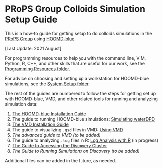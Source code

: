 # PRoPS Group Colloids Simulation Setup Guide

This is a how-to guide for getting setup to do colloids simulations in the [PRoPS Group] using [HOOMD-blue]

[PRoPS Group]: https://web.inortheastern.edu/complexfluids/
[HOOMD-blue]: http://glotzerlab.engin.umich.edu/hoomd-blue/

[Last Update: 2021 August]

For programming resources to help you with the command line, VIM, Python, R, C++, and other skills that are useful for our work, see the [Programming Resources folder](/Programming-Resources).

For advice on choosing and setting up a workstation for HOOMD-blue simulations, see the [System Setup folder](/System-Setup)

The rest of the guides are numbered to follow the steps for getting set up with HOOMD-blue, VMD, and other related tools for running and analyzing simulation data:
1. [The HOOMD-blue Installation Guide](/01-HOOMDblue-Install-Guide.md)
2. The guide to running HOOMD-blue simulations: [Simulating waterDPD](/02-Simulating-waterDPD.md)
3. [The VMD Installation Guide](/03-VMD-Install-Guide.md)
4. The guide to visualizing `.gsd` files in VMD: [Using VMD](/04-Using-VMD.md)
5. *The advanced guide to VMD (to be added)*
6. The guide to analyzing `.log` files in R: [Log Analysis with R](/06-Log-Analysis-with-R.md) (in progress)
7. [The Guide to Accessing the Discovery Cluster](/07-Accessing-Discovery.md)
8. *The Guide to Running Simulations on Discovery (to be added)*

Additional files can be added in the future, as needed.
